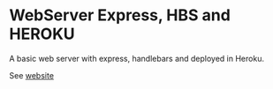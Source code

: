 # WebServer Express, HBS and HEROKU

A basic web server with express, handlebars and deployed in Heroku.

See [website](https://webserver-express-hbs.herokuapp.com/)